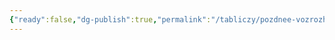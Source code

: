 ```yaml
---
{"ready":false,"dg-publish":true,"permalink":"/tabliczy/pozdnee-vozrozhdenie/nahozhdenie-tela-sv-marka/","dgPassFrontmatter":true}
---
```



